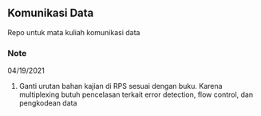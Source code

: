 ## Komunikasi Data

Repo untuk mata kuliah komunikasi data

### Note
04/19/2021
1. Ganti urutan bahan kajian di RPS sesuai dengan buku. Karena multiplexing butuh pencelasan terkait error detection, flow control, dan pengkodean data